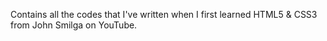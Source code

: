 Contains all the codes that I've written when I first learned HTML5 &amp; CSS3 from John Smilga on YouTube.
